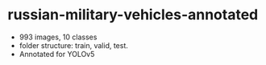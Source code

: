 # russian-military-vehicles-annotated

- 993 images, 10 classes
- folder structure: train, valid, test.
- Annotated for YOLOv5
